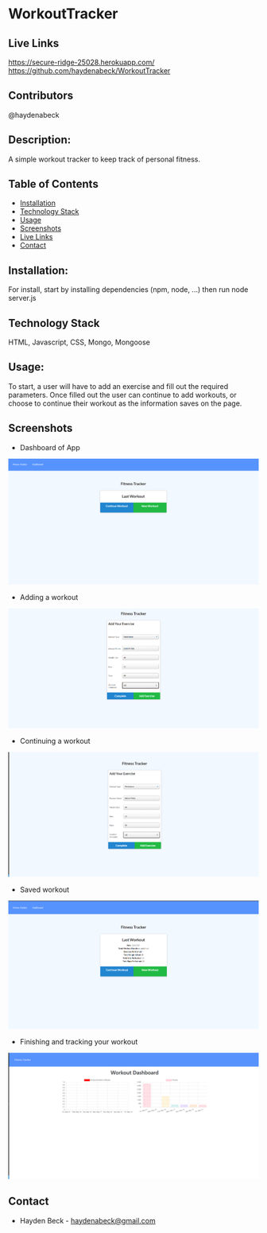 # WorkoutTracker

## Live Links
https://secure-ridge-25028.herokuapp.com/
https://github.com/haydenabeck/WorkoutTracker

## Contributors

@haydenabeck

## Description:

A simple workout tracker to keep track of personal fitness. 

  ## Table of Contents

  - [Installation](#installation)
  - [Technology Stack](#technology-stack)
  - [Usage](#usage)
  - [Screenshots](#screenshots)
  - [Live Links](#livelinks)
  - [Contact](#contact)
  

## Installation:
For install, start by installing dependencies (npm, node, ...) then run node server.js 

## Technology Stack 
HTML, Javascript, CSS, Mongo, Mongoose

## Usage:
To start, a user will have to add an exercise and fill out the required parameters. Once filled out the user can continue to add workouts, or choose to continue their workout as the information saves on the page.

## Screenshots

* Dashboard of App
<img src=".\assets\dashboard.png" alt=""/>

* Adding a workout
<img src=".\assets\add.png" alt=""/>

* Continuing a workout
<img src=".\assets\continue.png" alt=""/>

* Saved workout
<img src=".\assets\saved.png" alt=""/>

* Finishing and tracking your workout
<img src=".\assets\finished.png" alt=""/>

## Contact

* Hayden Beck - haydenabeck@gmail.com